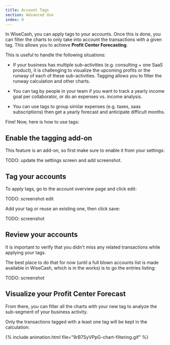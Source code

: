 ```yaml
---
title: Account Tags
section: Advanced Use
index: 0
---
```


In WiseCash, you can apply tags to your accounts. Once this is done, you can filter the charts to only take into account the transactions with a given tag. This allows you to achieve **Profit Center Forecasting**.

This is useful to handle the following situations:

* If your business has multiple sub-activities (e.g. consulting + one SaaS product), it is challenging to visualize the upcoming profits or the runway of each of these sub-activities. Tagging allows you to filter the runway calculation and other charts.

* You can tag by people in your team if you want to track a yearly income goal per collaborator, or do an expenses vs. income analysis.

* You can use tags to group similar expenses (e.g. taxes, saas subscriptions) then get a yearly forecast and anticipate  difficult months.

Fine! Now, here is how to use tags:

## Enable the tagging add-on

This feature is an add-on, so first make sure to enable it from your settings:

TODO: update the settings screen and add screenshot.

## Tag your accounts

To apply tags, go to the account overview page and click edit:

TODO: screenshot edit

Add your tag or reuse an existing one, then click save:

TODO: screenshot

## Review your accounts

It is important to verify that you didn't miss any related transactions while applying your tags.

The best place to do that for now (until a full blown accounts list is made available in WiseCash, which is in the works) is to go the entries listing:

TODO: screenshot

## Visualize your Profit Center Forecast

From there, you can filter all the charts with your new tag to analyze the sub-segment of your business activity.

Only the transactions tagged with a least one tag will be kept in the calculation:

{% include animation.html file="9rB7SyVPpG-chart-filtering.gif" %}
